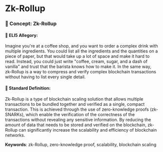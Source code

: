 # Zk-Rollup

### 📘 Concept: Zk-Rollup

#### 🧩 ELI5 Allegory:
Imagine you're at a coffee shop, and you want to order a complex drink with multiple ingredients. You could list all the ingredients and the quantities on a piece of paper, but that would take up a lot of space and make it hard to read. Instead, you could just write "coffee, cream, sugar, and a dash of vanilla" and trust that the barista knows how to make it. In the same way, zk-Rollup is a way to compress and verify complex blockchain transactions without having to list every single detail.

#### 📖 Standard Definition:
Zk-Rollup is a type of blockchain scaling solution that allows multiple transactions to be bundled together and verified as a single, compact transaction. This is achieved through the use of zero-knowledge proofs (zk-SNARKs), which enable the verification of the correctness of the transactions without revealing any sensitive information. By reducing the amount of data that needs to be stored and verified on the blockchain, zk-Rollup can significantly increase the scalability and efficiency of blockchain networks.

**Keywords**: zk-Rollup, zero-knowledge proof, scalability, blockchain scaling